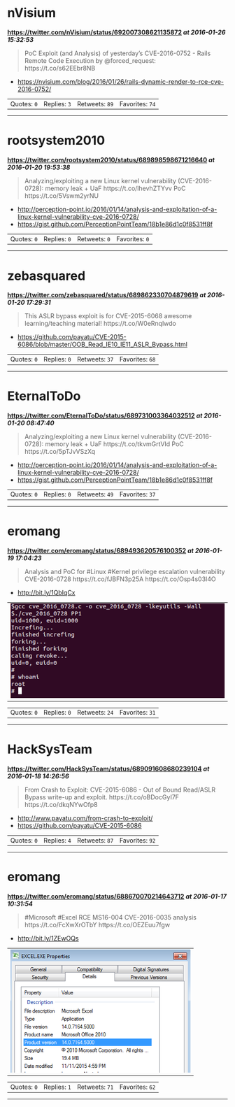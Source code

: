 # nVisium
**https://twitter.com/nVisium/status/692007308621135872 _at 2016-01-26 15:32:53_**
<blockquote>
PoC Exploit (and Analysis) of yesterday’s CVE-2016-0752 - Rails Remote Code Execution by @forced_request: https://t.co/s62EEbr8NB
</blockquote>

* https://nvisium.com/blog/2016/01/26/rails-dynamic-render-to-rce-cve-2016-0752/

<table><tr>
<td>Quotes: <code>0</code></td>
<td>Replies: <code>3</code></td>
<td>Retweets: <code>89</code></td>
<td>Favorites: <code>74</code></td>
</tr></table>

---

# rootsystem2010
**https://twitter.com/rootsystem2010/status/689898598671216640 _at 2016-01-20 19:53:38_**
<blockquote>
Analyzing/exploiting a new Linux kernel vulnerability (CVE-2016-0728): memory leak + UaF https://t.co/lhevhZTYvv PoC https://t.co/5Vswm2yrNU
</blockquote>

* http://perception-point.io/2016/01/14/analysis-and-exploitation-of-a-linux-kernel-vulnerability-cve-2016-0728/
* https://gist.github.com/PerceptionPointTeam/18b1e86d1c0f8531ff8f

<table><tr>
<td>Quotes: <code>0</code></td>
<td>Replies: <code>0</code></td>
<td>Retweets: <code>0</code></td>
<td>Favorites: <code>0</code></td>
</tr></table>

---

# zebasquared
**https://twitter.com/zebasquared/status/689862330704879619 _at 2016-01-20 17:29:31_**
<blockquote>
This ASLR bypass exploit is for CVE-2015-6068 awesome learning/teaching material! https://t.co/W0eRnqlwdo
</blockquote>

* https://github.com/payatu/CVE-2015-6086/blob/master/OOB_Read_IE10_IE11_ASLR_Bypass.html

<table><tr>
<td>Quotes: <code>0</code></td>
<td>Replies: <code>0</code></td>
<td>Retweets: <code>37</code></td>
<td>Favorites: <code>68</code></td>
</tr></table>

---

# EternalToDo
**https://twitter.com/EternalToDo/status/689731003364032512 _at 2016-01-20 08:47:40_**
<blockquote>
Analyzing/exploiting a new Linux kernel vulnerability (CVE-2016-0728): memory leak + UaF https://t.co/tkvmGrtVId PoC https://t.co/5pTJvVSzXq
</blockquote>

* http://perception-point.io/2016/01/14/analysis-and-exploitation-of-a-linux-kernel-vulnerability-cve-2016-0728/
* https://gist.github.com/PerceptionPointTeam/18b1e86d1c0f8531ff8f

<table><tr>
<td>Quotes: <code>0</code></td>
<td>Replies: <code>0</code></td>
<td>Retweets: <code>49</code></td>
<td>Favorites: <code>37</code></td>
</tr></table>

---

# eromang
**https://twitter.com/eromang/status/689493620576100352 _at 2016-01-19 17:04:23_**
<blockquote>
Analysis and PoC for #Linux #Kernel privilege escalation vulnerability CVE-2016-0728 https://t.co/fJBFN3p25A https://t.co/Osp4s03I4O
</blockquote>

* http://bit.ly/1QbIqCx

<table><tr>
<td><img src="pictures/http+++pbs.twimg.com+media+CZGSw-3WkAANhko.png" alt="http://pbs.twimg.com/media/CZGSw-3WkAANhko.png"></td>
</table></tr>
<table><tr>
<td>Quotes: <code>0</code></td>
<td>Replies: <code>0</code></td>
<td>Retweets: <code>24</code></td>
<td>Favorites: <code>31</code></td>
</tr></table>

---

# HackSysTeam
**https://twitter.com/HackSysTeam/status/689091608680239104 _at 2016-01-18 14:26:56_**
<blockquote>
From Crash to Exploit: CVE-2015-6086 - Out of Bound Read/ASLR Bypass write-up and exploit.
https://t.co/oBDocGyI7F
https://t.co/dkqNYwOfp8
</blockquote>

* http://www.payatu.com/from-crash-to-exploit/
* https://github.com/payatu/CVE-2015-6086

<table><tr>
<td>Quotes: <code>0</code></td>
<td>Replies: <code>4</code></td>
<td>Retweets: <code>87</code></td>
<td>Favorites: <code>92</code></td>
</tr></table>

---

# eromang
**https://twitter.com/eromang/status/688670070214643712 _at 2016-01-17 10:31:54_**
<blockquote>
#Microsoft #Excel RCE MS16-004 CVE-2016-0035 analysis https://t.co/FcXwXrOTbY https://t.co/OEZEuu7fgw
</blockquote>

* http://bit.ly/1ZEwOQs

<table><tr>
<td><img src="pictures/http+++pbs.twimg.com+media+CY6lw8_WsAA5iyJ.png" alt="http://pbs.twimg.com/media/CY6lw8_WsAA5iyJ.png"></td>
</table></tr>
<table><tr>
<td>Quotes: <code>0</code></td>
<td>Replies: <code>1</code></td>
<td>Retweets: <code>71</code></td>
<td>Favorites: <code>62</code></td>
</tr></table>

---

